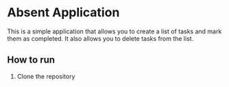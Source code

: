 # Absent Application

This is a simple application that allows you to create a list of tasks and mark them as completed. It also allows you to delete tasks from the list.

## How to run

1. Clone the repository